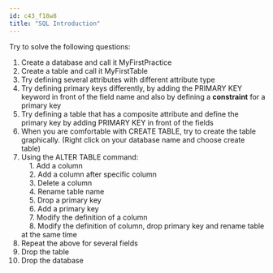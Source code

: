 ```yaml
---
id: c43_f18w8
title: "SQL Introduction"
---
```


Try to solve the following questions:
1. Create a database and call it MyFirstPractice
2. Create a table and call it MyFirstTable
3. Try defining several attributes with different attribute type
4. Try defining primary keys differently, by adding the PRIMARY KEY keyword in front of the field name and also by defining a **constraint** for a primary key
5. Try defining a table that has a composite attribute and define the primary key by adding PRIMARY KEY in front of the fields
6. When you are comfortable with CREATE TABLE, try to create the table graphically. (Right click on your database name and choose create table)
7. Using the ALTER TABLE command:\
&nbsp;&nbsp;&nbsp;&nbsp;1. Add a column\
&nbsp;&nbsp;&nbsp;&nbsp;2. Add a column after specific column\
&nbsp;&nbsp;&nbsp;&nbsp;3. Delete a column\
&nbsp;&nbsp;&nbsp;&nbsp;4. Rename table name\
&nbsp;&nbsp;&nbsp;&nbsp;5. Drop a primary key\
&nbsp;&nbsp;&nbsp;&nbsp;6. Add a primary key\
&nbsp;&nbsp;&nbsp;&nbsp;7. Modify the definition of a column\
&nbsp;&nbsp;&nbsp;&nbsp;8. Modify the definition of column, drop primary key and rename table at the same time
8. Repeat the above for several fields
9. Drop the table
10. Drop the database
